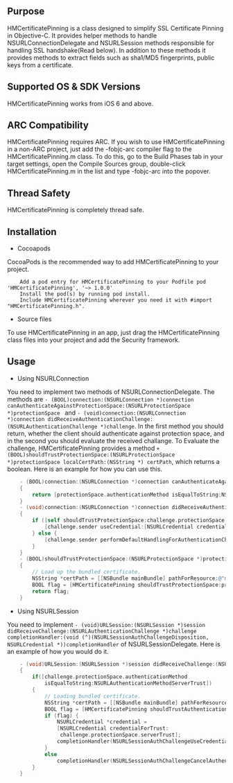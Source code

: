 Purpose
--------------

HMCertificatePinning is a class designed  to simplify SSL Certificate Pinning in Objective-C. It provides helper methods to handle
NSURLConnectionDelegate and NSURLSession methods responsible for handling SSL handshake(Read below). In addition to these methods it 
provides methods to extract fields such as sha1/MD5 fingerprints, public keys from a certificate.

Supported OS & SDK Versions
-----------------------------

HMCertificatePinning works from iOS 6 and above.

ARC Compatibility
------------------

HMCertificatePinning requires ARC. If you wish to use HMCertificatePinning in a non-ARC project, just add the -fobjc-arc compiler flag to the HMCertificatePinning.m class. To do this, go to the Build Phases tab in your target settings, open the Compile Sources group, double-click HMCertificatePinning.m in the list and type -fobjc-arc into the popover.


Thread Safety
--------------

HMCertificatePinning is completely thread safe.

Installation
--------------

- Cocoapods

CocoaPods is the recommended way to add HMCertificatePinning to your project.
```
    Add a pod entry for HMCertificatePinning to your Podfile pod 'HMCertificatePinning', '~> 1.0.0'
    Install the pod(s) by running pod install.
    Include HMCertificatePinning wherever you need it with #import "HMCertificatePinning.h".
```

- Source files

To use HMCertificatePinning in an app, just drag the HMCertificatePinning class files into your project and add the Security framework.


Usage
-----

- Using NSURLConnection

You need to implement two methods of NSURLConnectionDelegate. The methods are `- (BOOL)connection:(NSURLConnection *)connection canAuthenticateAgainstProtectionSpace:(NSURLProtectionSpace *)protectionSpace `
and `- (void)connection:(NSURLConnection *)connection didReceiveAuthenticationChallenge:(NSURLAuthenticationChallenge *)challenge`.
In the first method you should return, whether the client should authenticate against protection space, and in the second you should evaluate the received challange.
To Evaluate the challenge, HMCertificatePinning provides a method `+ (BOOL)shouldTrustProtectionSpace:(NSURLProtectionSpace *)protectionSpace localCertPath:(NSString *) certPath`, which returns a boolean.
Here is an example for how you can use this.


```objective-c
    - (BOOL)connection:(NSURLConnection *)connection canAuthenticateAgainstProtectionSpace:(NSURLProtectionSpace *)protectionSpace
    {
        return [protectionSpace.authenticationMethod isEqualToString:NSURLAuthenticationMethodServerTrust];
    }
    - (void)connection:(NSURLConnection *)connection didReceiveAuthenticationChallenge:(NSURLAuthenticationChallenge *)challenge
    {
        if ([self shouldTrustProtectionSpace:challenge.protectionSpace]) {
            [challenge.sender useCredential:[NSURLCredential credentialForTrust:challenge.protectionSpace.serverTrust] forAuthenticationChallenge:challenge];
        } else {
            [challenge.sender performDefaultHandlingForAuthenticationChallenge:challenge];
        }
    }
    - (BOOL)shouldTrustProtectionSpace:(NSURLProtectionSpace *)protectionSpace
    {
        // Load up the bundled certificate.
        NSString *certPath = [[NSBundle mainBundle] pathForResource:@"mycert" ofType:@"cer"];
        BOOL flag = [HMCertificatePinning shouldTrustProtectionSpace:protectionSpace localCertPath:certPath];
        return flag;
    }
```

- Using NSURLSession

You need to implement `- (void)URLSession:(NSURLSession *)session didReceiveChallenge:(NSURLAuthenticationChallenge *)challenge completionHandler:(void (^)(NSURLSessionAuthChallengeDisposition, NSURLCredential *))completionHandler` of NSURLSessionDelegate.
Here is an example of how you would do it.

```objective-c
    - (void)URLSession:(NSURLSession *)session didReceiveChallenge:(NSURLAuthenticationChallenge *)challenge completionHandler:(void (^)(NSURLSessionAuthChallengeDisposition, NSURLCredential *))completionHandler
    {
        if([challenge.protectionSpace.authenticationMethod
            isEqualToString:NSURLAuthenticationMethodServerTrust])
        {
            // Loading bundled certificate.
            NSString *certPath = [[NSBundle mainBundle] pathForResource:@"mycert" ofType:@"cer"];
            BOOL flag = [HMCertificatePinning shouldTrustAuthenticationChallenge:challenge localCertPath:certPath];
            if (flag) {
                NSURLCredential *credential =
                [NSURLCredential credentialForTrust:
                 challenge.protectionSpace.serverTrust];
                completionHandler(NSURLSessionAuthChallengeUseCredential,credential);
            }
            else
                completionHandler(NSURLSessionAuthChallengeCancelAuthenticationChallenge, nil);
        }
    }
```


